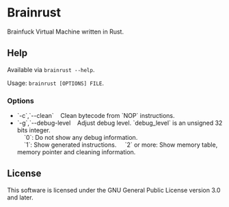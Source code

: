 # Brainrust

Brainfuck Virtual Machine written in Rust.

## Help

Available via `brainrust --help`.

Usage: `brainrust [OPTIONS] FILE`.

### Options

<ul>
<li>`-c`,`--clean`&nbsp;&nbsp;&nbsp;&nbsp;Clean bytecode from `NOP` instructions.</li>
<li>`-g`,`--debug-level&nbsp;&nbsp;&nbsp;&nbsp;Adjust debug level. `debug_level` is an unsigned 32 bits integer.<br>
&nbsp;&nbsp;&nbsp;&nbsp;`0`: Do not show any debug information.<br>
&nbsp;&nbsp;&nbsp;&nbsp;`1`: Show generated instructions.
&nbsp;&nbsp;&nbsp;&nbsp;`2` or more: Show memory table, memory pointer and cleaning information.
</li>
</ul>

## License

This software is licensed under the GNU General Public License version 3.0 and later.

